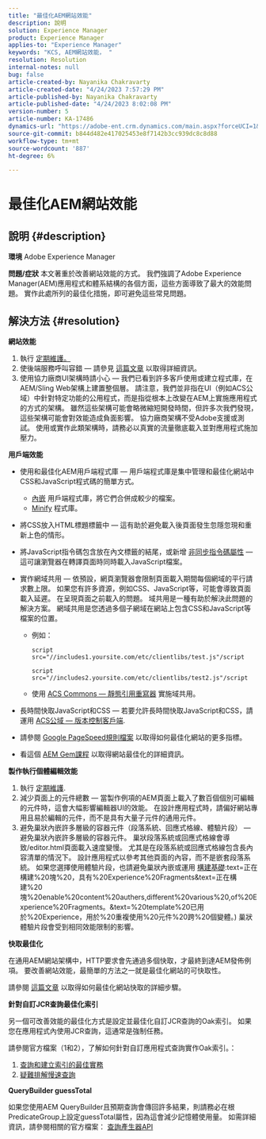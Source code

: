 ```yaml
---
title: "最佳化AEM網站效能"
description: 說明
solution: Experience Manager
product: Experience Manager
applies-to: "Experience Manager"
keywords: "KCS, AEM網站效能， "
resolution: Resolution
internal-notes: null
bug: false
article-created-by: Nayanika Chakravarty
article-created-date: "4/24/2023 7:57:29 PM"
article-published-by: Nayanika Chakravarty
article-published-date: "4/24/2023 8:02:08 PM"
version-number: 5
article-number: KA-17486
dynamics-url: "https://adobe-ent.crm.dynamics.com/main.aspx?forceUCI=1&pagetype=entityrecord&etn=knowledgearticle&id=cd56c33a-dae2-ed11-a7c7-6045bd006239"
source-git-commit: b844d482e417025453e8f7142b3cc939dc8c8d88
workflow-type: tm+mt
source-wordcount: '887'
ht-degree: 6%

---
```


# 最佳化AEM網站效能

## 說明 {#description}

<b>環境</b>
Adobe Experience Manager


<b>問題/症狀</b>
本文著重於改善網站效能的方式。 我們強調了Adobe Experience Manager(AEM)應用程式和體系結構的各個方面，這些方面導致了最大的效能問題。 實作此處所列的最佳化措施，即可避免這些常見問題。


## 解決方法 {#resolution}


<b>網站效能</b>

1. 執行 [定期維護。](https://experienceleague.adobe.com/docs/experience-manager-cloud-service/content/operations/maintenance.html?lang=zh-Hant)
2. 使後端服務呼叫容錯 — 請參見 [這篇文章](https://helpx.adobe.com/experience-manager/kb/backend-web-service-call-blocking-threads-AEM.html) 以取得詳細資訊。
3. 使用協力廠商UI架構時請小心 — 我們已看到許多客戶使用或建立程式庫，在AEM/Sling Web架構上建置整個層。 請注意，我們並非指在UI（例如ACS公域）中針對特定功能的公用程式，而是指從根本上改變在AEM上實施應用程式的方式的架構。 雖然這些架構可能會略微縮短開發時間，但許多次我們發現，這些架構可能會對效能造成負面影響。
協力廠商架構不受Adobe支援或測試。 使用或實作此類架構時，請務必以真實的流量徹底載入並對應用程式施加壓力。


<b>用戶端效能</b>

- 使用和最佳化AEM用戶端程式庫 — 用戶端程式庫是集中管理和最佳化網站中CSS和JavaScript程式碼的簡單方式。

   - [內嵌](https://experienceleague.adobe.com/docs/experience-manager-release-information/aem-release-updates/previous-updates/aem-previous-versions.html) 用戶端程式庫，將它們合併成較少的檔案。
   - [Minify](https://experienceleague.adobe.com/docs/experience-manager-release-information/aem-release-updates/previous-updates/aem-previous-versions.html) 程式庫。
- 將CSS放入HTML標題標籤中 — 這有助於避免載入後頁面發生忽隱忽現和重新上色的情形。
- 將JavaScript指令碼包含放在內文標籤的結尾，或新增 [非同步指令碼屬性](https://github.com/nateyolles/aem-clientlib-async)  — 這可讓瀏覽器在轉譯頁面時同時載入JavaScript檔案。
- 實作網域共用 — 依預設，網頁瀏覽器會限制頁面載入期間每個網域的平行請求數上限。 如果您有許多資源，例如CSS、JavaScript等，可能會導致頁面載入延遲。 在呈現頁面之前載入的問題。 域共用是一種有助於解決此問題的解決方案。 網域共用是您透過多個子網域在網站上包含CSS和JavaScript等檔案的位置。

   - 例如：

      ```
      script src="//includes1.yoursite.com/etc/clientlibs/test.js"/script
      ```



      ```
      script src="//includes2.yoursite.com/etc/clientlibs/test2.js"/script
      ```
   - 使用 [ACS Commons — 靜態引用重寫器](https://adobe-consulting-services.github.io/acs-aem-commons/features/utils-and-apis/static-reference-rewriter/index.html) 實施域共用。
- 長時間快取JavaScript和CSS — 若要允許長時間快取JavaScript和CSS，請運用 [ACS公域 — 版本控制客戶端](https://adobe-consulting-services.github.io/acs-aem-commons/features/versioned-clientlibs/index.html).
- 請參閱 [Google PageSpeed規則檔案](https://developers.google.com/speed/docs/insights/rules) 以取得如何最佳化網站的更多指標。
- 看這個 [AEM Gem課程](https://experienceleague.adobe.com/#home) 以取得網站最佳化的詳細資訊。


<b>製作執行個體編輯效能</b>

1. 執行 [定期維護](https://experienceleague.adobe.com/docs/experience-manager-cloud-service/content/operations/maintenance.html?lang=zh-Hant).
2. 減少頁面上的元件總數 — 當製作例項的AEM頁面上載入了數百個個別可編輯的元件時，這會大幅影響編輯器UI的效能。 在設計應用程式時，請偏好網站專用且易於編輯的元件，而不是具有大量子元件的通用元件。
3. 避免巢狀內嵌許多層級的容器元件（段落系統、回應式格線、體驗片段） — 避免巢狀內嵌許多層級的容器元件。 巢狀段落系統或回應式格線會導致/editor.html頁面載入速度變慢。 尤其是在段落系統或回應式格線包含長內容清單的情況下。 設計應用程式以參考其他頁面的內容，而不是嵌套段落系統。 如果您選擇使用體驗片段，也請避免巢狀內嵌或運用 [構建基礎](https://experienceleague.adobe.com/docs/experience-manager-learn/sites/experience-fragments/building-blocks.html?lang=en#):text=正在構建%20塊%20，具有%20Experience%20Fragments&amp;text=正在構建%20塊%20enable%20content%20authers,different%20various%20,of%20Experience%20Fragments。&amp;text=%20template%20已用於%20Experience，用於%20重複使用%20元件%20跨%20個變體。) 巢狀體驗片段會受到相同效能限制的影響。


<b>快取最佳化</b>

在通用AEM網站架構中，HTTP要求會先通過多個快取，才最終到達AEM發佈例項。 要改善網站效能，最簡單的方法之一就是最佳化網站的可快取性。

請參閱 [這篇文章](https://experienceleague.adobe.com/docs/experience-cloud-kcs/kbarticles/KA-17461.html?lang=zh-Hant) 以取得如何最佳化網站快取的詳細步驟。

<b>針對自訂JCR查詢最佳化索引</b>

另一個可改善效能的最佳化方式是設定並最佳化自訂JCR查詢的Oak索引。 如果您在應用程式內使用JCR查詢，這通常是強制任務。

請參閱官方檔案（1和2），了解如何針對自訂應用程式查詢實作Oak索引。：

1. [查詢和建立索引的最佳實務](https://experienceleague.adobe.com/docs/experience-manager-65/deploying/practices/best-practices-for-queries-and-indexing.html?lang=en)
2. [疑難排解慢速查詢](https://experienceleague.adobe.com/docs/experience-manager-65/developing/bestpractices/troubleshooting-slow-queries.html?lang=en)


<b>QueryBuilder guessTotal</b>

如果您使用AEM QueryBuilder且預期查詢會傳回許多結果，則請務必在根PredicateGroup上設定guessTotal屬性，因為這會減少記憶體使用量。 如需詳細資訊，請參閱相關的官方檔案： [查詢產生器API](https://experienceleague.adobe.com/docs/experience-manager-65/developing/platform/query-builder/querybuilder-api.html?lang=en#using-p-guesstotal-to-return-the-results)
